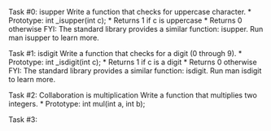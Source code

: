 Task #0: isupper
Write a function that checks for uppercase character.
	* Prototype: int _isupper(int c);
	* Returns 1 if c is uppercase
	* Returns 0 otherwise
	FYI: The standard library provides a similar function: isupper. Run man isupper to learn more.

Task #1: isdigit
Write a function that checks for a digit (0 through 9).
	* Prototype: int _isdigit(int c);
	* Returns 1 if c is a digit
	* Returns 0 otherwise
	FYI: The standard library provides a similar function: isdigit. Run man isdigit to learn more.

Task #2: Collaboration is multiplication
Write a function that multiplies two integers.
	* Prototype: int mul(int a, int b);

Task #3: 

